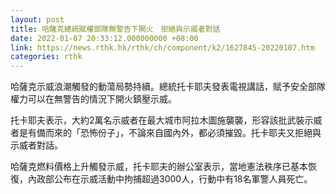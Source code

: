 ```yaml
---
layout: post
title: 哈薩克總統賦權部隊無警告下開火　拒絕與示威者對話
date: 2022-01-07 20:33:12.000000000 +08:00
link: https://news.rthk.hk/rthk/ch/component/k2/1627845-20220107.htm
categories: rthk
---
```


哈薩克示威浪潮觸發的動蕩局勢持續。總統托卡耶夫發表電視講話，賦予安全部隊權力可以在無警告的情況下開火鎮壓示威。

托卡耶夫表示，大約2萬名示威者在最大城市阿拉木圖施襲襲，形容該批武裝示威者是有備而來的「恐怖份子」，不論來自國內外，都必須摧毀。托卡耶夫又拒絕與示威者對話。

哈薩克燃料價格上升觸發示威，托卡耶夫的辦公室表示，當地憲法秩序已基本恢復，內政部公布在示威活動中拘捕超過3000人，行動中有18名軍警人員死亡。
